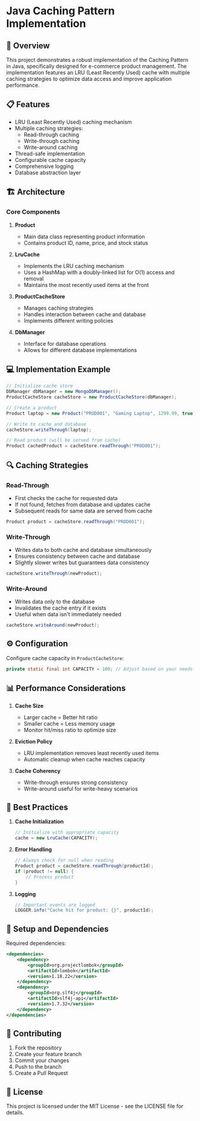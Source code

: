 # Java Caching Pattern Implementation

## 🚀 Overview
This project demonstrates a robust implementation of the Caching Pattern in Java, specifically designed for e-commerce product management. The implementation features an LRU (Least Recently Used) cache with multiple caching strategies to optimize data access and improve application performance.

## 📋 Features

- LRU (Least Recently Used) caching mechanism
- Multiple caching strategies:
    - Read-through caching
    - Write-through caching
    - Write-around caching
- Thread-safe implementation
- Configurable cache capacity
- Comprehensive logging
- Database abstraction layer

## 🏗️ Architecture

### Core Components

1. **Product**
    - Main data class representing product information
    - Contains product ID, name, price, and stock status

2. **LruCache**
    - Implements the LRU caching mechanism
    - Uses a HashMap with a doubly-linked list for O(1) access and removal
    - Maintains the most recently used items at the front

3. **ProductCacheStore**
    - Manages caching strategies
    - Handles interaction between cache and database
    - Implements different writing policies

4. **DbManager**
    - Interface for database operations
    - Allows for different database implementations

## 💻 Implementation Example

```java
// Initialize cache store
DbManager dbManager = new MongoDbManager();
ProductCacheStore cacheStore = new ProductCacheStore(dbManager);

// Create a product
Product laptop = new Product("PROD001", "Gaming Laptop", 1299.99, true);

// Write to cache and database
cacheStore.writeThrough(laptop);

// Read product (will be served from cache)
Product cachedProduct = cacheStore.readThrough("PROD001");
```

## 🔍 Caching Strategies

### Read-Through
- First checks the cache for requested data
- If not found, fetches from database and updates cache
- Subsequent reads for same data are served from cache

```java
Product product = cacheStore.readThrough("PROD001");
```

### Write-Through
- Writes data to both cache and database simultaneously
- Ensures consistency between cache and database
- Slightly slower writes but guarantees data consistency

```java
cacheStore.writeThrough(newProduct);
```

### Write-Around
- Writes data only to the database
- Invalidates the cache entry if it exists
- Useful when data isn't immediately needed

```java
cacheStore.writeAround(newProduct);
```

## ⚙️ Configuration

Configure cache capacity in `ProductCacheStore`:

```java
private static final int CAPACITY = 100; // Adjust based on your needs
```

## 📊 Performance Considerations

1. **Cache Size**
    - Larger cache = Better hit ratio
    - Smaller cache = Less memory usage
    - Monitor hit/miss ratio to optimize size

2. **Eviction Policy**
    - LRU implementation removes least recently used items
    - Automatic cleanup when cache reaches capacity

3. **Cache Coherency**
    - Write-through ensures strong consistency
    - Write-around useful for write-heavy scenarios

## 🎯 Best Practices

1. **Cache Initialization**
   ```java
   // Initialize with appropriate capacity
   cache = new LruCache(CAPACITY);
   ```

2. **Error Handling**
   ```java
   // Always check for null when reading
   Product product = cacheStore.readThrough(productId);
   if (product != null) {
       // Process product
   }
   ```

3. **Logging**
   ```java
   // Important events are logged
   LOGGER.info("Cache hit for product: {}", productId);
   ```

## 🔧 Setup and Dependencies

Required dependencies:
```xml
<dependencies>
    <dependency>
        <groupId>org.projectlombok</groupId>
        <artifactId>lombok</artifactId>
        <version>1.18.22</version>
    </dependency>
    <dependency>
        <groupId>org.slf4j</groupId>
        <artifactId>slf4j-api</artifactId>
        <version>1.7.32</version>
    </dependency>
</dependencies>
```

## 🤝 Contributing

1. Fork the repository
2. Create your feature branch
3. Commit your changes
4. Push to the branch
5. Create a Pull Request

## 📝 License

This project is licensed under the MIT License - see the LICENSE file for details.
